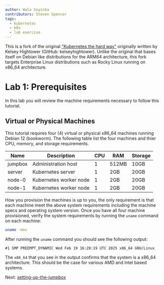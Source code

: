 ```yaml
---
author: Wale Soyinka
contributors: Steven Spencer
tags:
  - kubernetes
  - k8s
  - lab exercise
---
```


This is a fork of the original ["Kubernetes the hard way"](https://github.com/kelseyhightower/kubernetes-the-hard-way) originally written by Kelsey Hightower (GitHub: kelseyhightower).
Unlike the original that bases itself on Debian like distributions for the ARM64 architecture, this fork targets Enterprise Linux distributions such as Rocky Linux running on x86_64 architecture.

# Lab 1: Prerequisites

In this lab you will review the machine requirements necessary to follow this tutorial.

## Virtual or Physical Machines

This tutorial requires four (4) virtual or physical x86_64 machines running Debian 12 (bookworm). The following table list the four machines and thier CPU, memory, and storage requirements.

| Name    | Description            | CPU | RAM   | Storage |
|---------|------------------------|-----|-------|---------|
| jumpbox | Administration host    | 1   | 512MB | 10GB    |
| server  | Kubernetes server      | 1   | 2GB   | 20GB    |
| node-0  | Kubernetes worker node | 1   | 2GB   | 20GB    |
| node-1  | Kubernetes worker node | 1   | 2GB   | 20GB    |

How you provision the machines is up to you, the only requirement is that each machine meet the above system requirements including the machine specs and operating system version. Once you have all four machine provisioned, verify the system requirements by running the `uname` command on each machine:

```bash
uname -mov
```

After running the `uname` command you should see the following output:

```text
#1 SMP PREEMPT_DYNAMIC Wed Feb 19 16:28:19 UTC 2025 x86_64 GNU/Linux
```

The `x86_64` that you see in the output confirms that the system is a x86_64 architecture. This should be the case for various AMD and Intel based systems.

Next: [setting-up-the-jumpbox](lab2-jumpbox.md)
